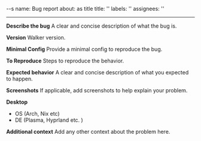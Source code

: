 --s
name: Bug report
about: as title
title: ''
labels: ''
assignees: ''

---

**Describe the bug**
A clear and concise description of what the bug is.

**Version**
Walker version.

**Minimal Config**
Provide a minimal config to reproduce the bug.

**To Reproduce**
Steps to reproduce the behavior.

**Expected behavior**
A clear and concise description of what you expected to happen.

**Screenshots**
If applicable, add screenshots to help explain your problem.

**Desktop**

- OS (Arch, Nix etc)
- DE (Plasma, Hyprland etc. )

**Additional context**
Add any other context about the problem here.
